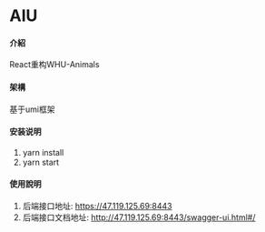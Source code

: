 <!--
 * @Description: 
 * @version: 1.0
 * @Author: 赵卓轩
 * @Date: 2021-12-10 00:49:54
 * @LastEditors: 赵卓轩
 * @LastEditTime: 2021-12-10 01:05:25
-->
# AIU

#### 介紹
React重构WHU-Animals

#### 架構
基于umi框架

#### 安装说明
1. yarn install
2. yarn start

#### 使用說明

1.  后端接口地址: https://47.119.125.69:8443
2.  后端接口文档地址: http://47.119.125.69:8443/swagger-ui.html#/



